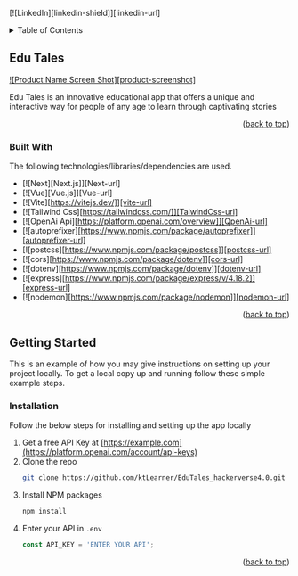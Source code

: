 <!-- Improved compatibility of back to top link: See: https://github.com/othneildrew/Best-README-Template/pull/73 -->
<a name="readme-top"></a>
<!--
*** Thanks for checking out the Best-README-Template. If you have a suggestion
*** that would make this better, please fork the repo and create a pull request
*** or simply open an issue with the tag "enhancement".
*** Don't forget to give the project a star!
*** Thanks again! Now go create something AMAZING! :D
-->



<!-- PROJECT SHIELDS -->
<!--
*** I'm using markdown "reference style" links for readability.
*** Reference links are enclosed in brackets [ ] instead of parentheses ( ).
*** See the bottom of this document for the declaration of the reference variables
*** for contributors-url, forks-url, etc. This is an optional, concise syntax you may use.
*** https://www.markdownguide.org/basic-syntax/#reference-style-links
-->
[![LinkedIn][linkedin-shield]][linkedin-url]





<!-- TABLE OF CONTENTS -->
<details>
  <summary>Table of Contents</summary>
  <ol>
    <li>
      <a href="#about-the-project">Edu Tales</a>
      <ul>
        <li><a href="#built-with">Built With</a></li>
      </ul>
    </li>
    <li>
      <a href="#getting-started">Getting Started</a>
      <ul>
        <li><a href="#prerequisites">Prerequisites</a></li>
        <li><a href="#installation">Installation</a></li>
      </ul>
    </li>
    <li><a href="#usage">Usage</a></li>
    <li><a href="#roadmap">Roadmap</a></li>
    <li><a href="#contributing">Contributing</a></li>
    <li><a href="#license">License</a></li>
    <li><a href="#contact">Contact</a></li>
    <li><a href="#acknowledgments">Acknowledgments</a></li>
  </ol>
</details>



<!-- ABOUT THE PROJECT -->
## Edu Tales

[![Product Name Screen Shot][product-screenshot]](https://ibb.co/PQB9XGS)

Edu Tales is an innovative educational app that offers a unique and interactive way for people of any age to learn through captivating stories
<p align="right">(<a href="#readme-top">back to top</a>)</p>



### Built With

The following technologies/libraries/dependencies are used.

* [![Next][Next.js]][Next-url]
* [![Vue][Vue.js]][Vue-url]
* [![Vite][https://vitejs.dev/]][vite-url]
* [![Tailwind Css][https://tailwindcss.com/]][TaiwindCss-url]
* [![OpenAi Api][https://platform.openai.com/overview]][QpenAi-url]
* [![autoprefixer][https://www.npmjs.com/package/autoprefixer]][autoprefixer-url]
* [![postcss][https://www.npmjs.com/package/postcss]][postcss-url]
* [![cors][https://www.npmjs.com/package/dotenv]][cors-url]
* [![dotenv][https://www.npmjs.com/package/dotenv]][dotenv-url]
* [![express][https://www.npmjs.com/package/express/v/4.18.2]][express-url]
* [![nodemon][https://www.npmjs.com/package/nodemon]][nodemon-url]

<p align="right">(<a href="#readme-top">back to top</a>)</p>


<!-- GETTING STARTED -->
## Getting Started

This is an example of how you may give instructions on setting up your project locally.
To get a local copy up and running follow these simple example steps.



### Installation

Follow the below steps for installing and setting up the app locally

1. Get a free API Key at [https://example.com](https://platform.openai.com/account/api-keys)
2. Clone the repo
   ```sh
   git clone https://github.com/ktLearner/EduTales_hackerverse4.0.git
   ```
3. Install NPM packages
   ```sh
   npm install
   ```
4. Enter your API in `.env`
   ```js
   const API_KEY = 'ENTER YOUR API';
   ```

<p align="right">(<a href="#readme-top">back to top</a>)</p>


